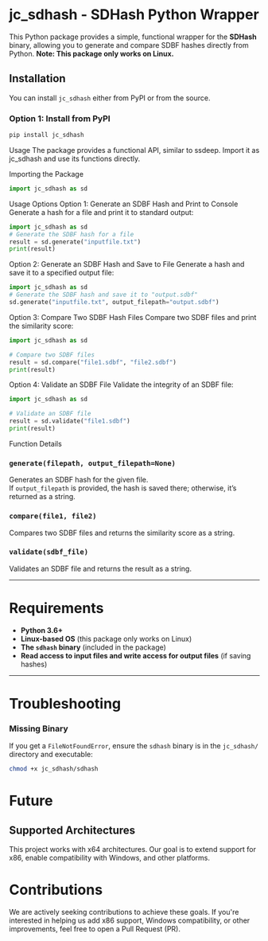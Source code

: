 # jc_sdhash - SDHash Python Wrapper

This Python package provides a simple, functional wrapper for the **SDHash** binary, allowing you to generate and compare SDBF hashes directly from Python. **Note: This package only works on Linux.**

## Installation

You can install `jc_sdhash` either from PyPI or from the source.

### Option 1: Install from PyPI
```bash
pip install jc_sdhash
```

Usage
The package provides a functional API, similar to ssdeep. Import it as jc_sdhash and use its functions directly.

Importing the Package
```python
import jc_sdhash as sd
```
Usage Options
Option 1: Generate an SDBF Hash and Print to Console
Generate a hash for a file and print it to standard output:

```python
import jc_sdhash as sd
# Generate the SDBF hash for a file
result = sd.generate("inputfile.txt")
print(result)
```

Option 2: Generate an SDBF Hash and Save to File
Generate a hash and save it to a specified output file:

```python
import jc_sdhash as sd
# Generate the SDBF hash and save it to "output.sdbf"
sd.generate("inputfile.txt", output_filepath="output.sdbf")

```

Option 3: Compare Two SDBF Hash Files
Compare two SDBF files and print the similarity score:

```python
import jc_sdhash as sd

# Compare two SDBF files
result = sd.compare("file1.sdbf", "file2.sdbf")
print(result)
```

Option 4: Validate an SDBF File
Validate the integrity of an SDBF file:
```python
import jc_sdhash as sd

# Validate an SDBF file
result = sd.validate("file1.sdbf")
print(result)
```
 Function Details

### `generate(filepath, output_filepath=None)`
Generates an SDBF hash for the given file.  
If `output_filepath` is provided, the hash is saved there; otherwise, it’s returned as a string.

### `compare(file1, file2)`
Compares two SDBF files and returns the similarity score as a string.

### `validate(sdbf_file)`
Validates an SDBF file and returns the result as a string.

---

# Requirements

- **Python 3.6+**
- **Linux-based OS** (this package only works on Linux)
- **The `sdhash` binary** (included in the package)
- **Read access to input files and write access for output files** (if saving hashes)

---

# Troubleshooting

### Missing Binary  
If you get a `FileNotFoundError`, ensure the `sdhash` binary is in the `jc_sdhash/` directory and executable:  
```sh
chmod +x jc_sdhash/sdhash
```

# Future 
## Supported Architectures
This project works with x64 architectures. Our goal is to extend support for x86, enable compatibility with Windows, and other platforms.

# Contributions
We are actively seeking contributions to achieve these goals. If you're interested in helping us add x86 support, Windows compatibility, or other improvements, feel free to open a Pull Request (PR).
